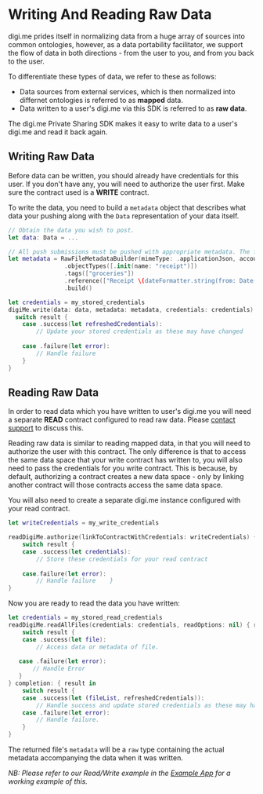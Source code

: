 # Writing And Reading Raw Data

digi.me prides itself in normalizing data from a huge array of sources into common ontologies, however, as a data portability facilitator, we support the flow of data in both directions - from the user to you, and from you back to the user.

To differentiate these types of data, we refer to these as follows:

* Data sources from external services, which is then normalized into differnet ontologies is referred to as **mapped** data.
* Data written to a user's digi.me via this SDK is referred to as **raw data**.

The digi.me Private Sharing SDK makes it easy to write data to a user's digi.me and read it back again.

## Writing Raw Data

Before data can be written, you should already have credentials for this user.  If you don't have any, you will need to authorize the user first. Make sure the contract used is a **WRITE** contract.

To write the data, you need to build a `metadata` object that describes what data your pushing along with the `Data` representation of your data itself.

```swift
// Obtain the data you wish to post.
let data: Data = ...

// All push submissions must be pushed with appropriate metadata. The following is taken from one of the example apps.
let metadata = RawFileMetadataBuilder(mimeType: .applicationJson, accounts: ["Account1"])
                .objectTypes([.init(name: "receipt")])
                .tags(["groceries"])
                .reference(["Receipt \(dateFormatter.string(from: Date()))"])
                .build()

let credentials = my_stored_credentials
digiMe.write(data: data, metadata: metadata, credentials: credentials) { result in
  switch result {
    case .success(let refreshedCredentials):
        // Update your stored credentials as these may have changed
        
    case .failure(let error):
        // Handle failure
    }
}
```


## Reading Raw Data

In order to read data which you have written to user's digi.me you will need a separate **READ** contract configured to read raw data. Please [contact support](https://developers.digi.me/contact-us) to discuss this.

Reading raw data is similar to reading mapped data, in that you will need to authorize the user with this contract.  The only difference is that to access the same data space that your write contract has written to, you will also need to pass the credentials for you write contract.  This is because, by default, authorizing a contract creates a new data space - only by linking another contract will those contracts access the same data space.

You will also need to create a separate digi.me instance configured with your read contract.

```swift
let writeCredentials = my_write_credentials

readDigiMe.authorize(linkToContractWithCredentials: writeCredentials) { result in
    switch result {
    case .success(let credentials):
        // Store these credentials for your read contract
        
    case.failure(let error):
        // Handle failure    }
}
```

Now you are ready to read the data you have written:

```swift
let credentials = my_stored_read_credentials
readDigiMe.readAllFiles(credentials: credentials, readOptions: nil) { result in
	switch result {
   	case .success(let file):
        // Access data or metadata of file.
        
   case .failure(let error):
       // Handle Error
   }
} completion: { result in
    switch result {
    case .success(let (fileList, refreshedCredentials)):
        // Handle success and update stored credentials as these may have been refreshed.
    case .failure(let error):
        // Handle failure.
    }
}
```

The returned file's `metadata` will be a `raw` type containing the actual metadata accompanying the data when it was written.

*NB: Please refer to our Read/Write example in the [Example App](https://github.com/digime/digime-sdk-ios/tree/master/Examples/DigiMeSDKExample) for a working example of this.*
